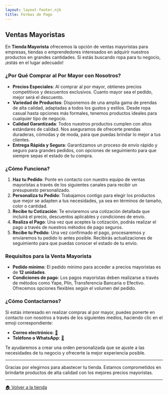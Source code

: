 ```yaml
---
layout: layout-footer.njk
title: Formas de Pago
---
```

## Ventas Mayoristas

En **Tienda Mayorista** ofrecemos la opción de ventas mayoristas para empresas, tiendas o emprendedores interesados en adquirir nuestros productos en grandes cantidades. Si estás buscando ropa para tu negocio, ¡estás en el lugar adecuado!

### ¿Por Qué Comprar al Por Mayor con Nosotros?
- **Precios Especiales**: Al comprar al por mayor, obtienes precios competitivos y descuentos exclusivos. Cuanto mayor sea el pedido, mejor será el descuento.
- **Variedad de Productos**: Disponemos de una amplia gama de prendas de alta calidad, adaptadas a todos los gustos y estilos. Desde ropa casual hasta opciones más formales, tenemos productos ideales para cualquier tipo de negocio.
- **Calidad Garantizada**: Todos nuestros productos cumplen con altos estándares de calidad. Nos aseguramos de ofrecerte prendas duraderas, cómodas y de moda, para que puedas brindar lo mejor a tus clientes.
- **Entrega Rápida y Segura**: Garantizamos un proceso de envío rápido y seguro para grandes pedidos, con opciones de seguimiento para que siempre sepas el estado de tu compra.

### ¿Cómo Funciona?
1. **Haz tu Pedido**: Ponte en contacto con nuestro equipo de ventas mayoristas a través de los siguientes canales para recibir un presupuesto personalizado.
2. **Personaliza tu Pedido**: Trabajamos contigo para elegir los productos que mejor se adapten a tus necesidades, ya sea en términos de tamaño, color o cantidad.
3. **Recibe tu Cotización**: Te enviaremos una cotización detallada que incluirá el precio, descuentos aplicables y condiciones de envío.
4. **Realiza el Pago**: Una vez que aceptes la cotización, podrás realizar el pago a través de nuestros métodos de pago seguros.
5. **Recibe tu Pedido**: Una vez confirmado el pago, procesaremos y enviaremos tu pedido lo antes posible. Recibirás actualizaciones de seguimiento para que puedas conocer el estado de tu envío.

### Requisitos para la Venta Mayorista
- **Pedido mínimo**: El pedido mínimo para acceder a precios mayoristas es de **12 unidades**.
- **Condiciones de pago**: Los pagos mayoristas deben realizarse a través de métodos como Yape, Plin, Transferencia Bancaria o Efectivo. Ofrecemos opciones flexibles según el volumen del pedido.

### ¿Cómo Contactarnos?
Si estás interesado en realizar compras al por mayor, puedes ponerte en contacto con nosotros a través de los siguientes medios, haciendo clic en el emoji correspondiente:
- **Correo electrónico**: **[📧](mailto:xfernandofl@hotmail.com)**
- **Teléfono o WhatsApp**: **[💬](https://wa.me/51981108999)**

Te ayudaremos a crear una orden personalizada que se ajuste a las necesidades de tu negocio y ofrecerte la mejor experiencia posible.

---

Gracias por elegirnos para abastecer tu tienda. Estamos comprometidos en brindarte productos de alta calidad con los mejores precios mayoristas.

---
[🏠 Volver a la tienda](/)